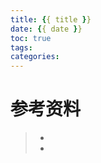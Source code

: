 ```yaml
---
title: {{ title }}
date: {{ date }}
toc: true
tags: 
categories: 
---
```






# 参考资料
> - []()
> - []()
